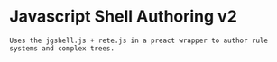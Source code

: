# Javascript Shell Authoring v2
    Uses the jgshell.js + rete.js in a preact wrapper to author rule systems and complex trees.  
    

